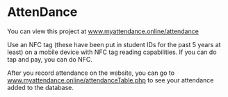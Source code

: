 # AttenDance

You can view this project at www.myattendance.online/attendance

Use an NFC tag (these have been put in student IDs for the past 5 years at least) on a mobile device with NFC tag reading capabilities. If you can do tap and pay, you can do NFC.

After you record attendance on the website, you can go to www.myattendance.online/attendanceTable.php to see your attendance added to the database.
